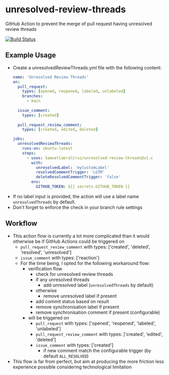 # unresolved-review-threads

GitHub Action to prevent the merge of pull request having unresolved review threads

[![Build Status](https://github.com/SamuelCabralCruz/unresolved-review-threads/workflows/CI%20-%20Pipeline/badge.svg)](https://github.com/SamuelCabralCruz/unresolved-review-threads/actions)

## Example Usage

- Create a unresolvedReviewThreads.yml file with the following content:
    ```yaml
    name: 'Unresolved Review Threads'
    on:
      pull_request:
        types: [opened, reopened, labeled, unlabeled]
        branches:
          - main
      
      issue_comment:
        types: [created]
      
      pull_request_review_comment:
        types: [created, edited, deleted]

    jobs:
      unresolvedReviewThreads:
        runs-on: ubuntu-latest
        steps:
          - uses: SamuelCabralCruz/unresolved-review-threads@v1.x
            with:
              unresolvedLabel: 'myCustomLabel'
              resolvedCommentTrigger: 'LGTM'
              deleteResolvedCommentTrigger: 'false'
            env:
              GITHUB_TOKEN: ${{ secrets.GITHUB_TOKEN }}
    ```
- If no label input is provided, the action will use a label name `unresolvedThreads` by default.
- Don't forget to enforce the check in your branch rule settings
  
## Workflow

- This action flow is currently a lot more complicated than it would otherwise be if GitHub Actions could be triggered on
  - `pull_request_review_comment` with types: ['created', 'deleted', 'resolved', 'unresolved']
  - `issue_comment` with types: ['reaction']
  - For the time being, I opted for the following workaround flow:
    - verification flow
      - check for unresolved review threads
      - if any unresolved threads
        - add unresolved label (`unresolvedThreads` by default)
      - otherwise
        - remove unresolved label if present
      - add commit status based on result
      - remove synchronisation label if present
      - remove synchronisation comment if present (configurable)
    - will be triggered on
      - `pull_request` with types: ['opened', 'reopened', 'labeled', 'unlabeled']
      - `pull_request_review_comment` with types: ['created', 'edited', 'deleted']
      - `issue_comment` with types: ['created']
        - if new comment match the configurable trigger (by default `ALL_RESOLVED`)
- This flow is far from perfect, but aim at producing the more friction less experience possible considering technological limitation
